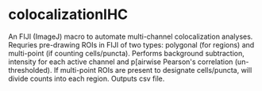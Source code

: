 # colocalizationIHC
An FIJI (ImageJ) macro to automate multi-channel colocalization analyses. Requries pre-drawing ROIs in FIJI of two types: polygonal (for regions) and multi-point (if counting cells/puncta). Performs background subtraction, intensity for each active channel and p[airwise Pearson's correlation (un-thresholded). If multi-point ROIs are present to designate cells/puncta, will divide counts into each region. Outputs csv file.
